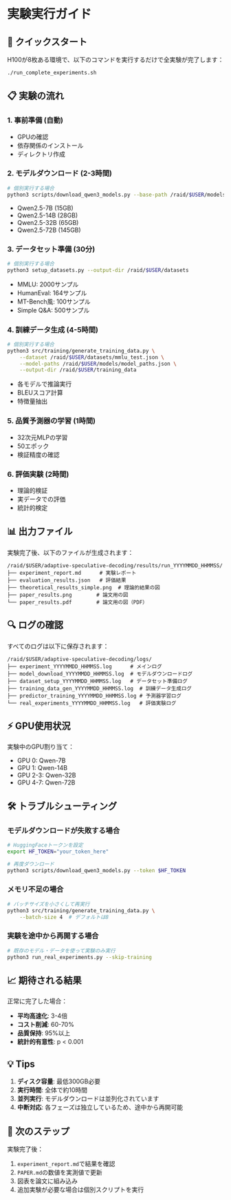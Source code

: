 # 実験実行ガイド

## 🚀 クイックスタート

H100が8枚ある環境で、以下のコマンドを実行するだけで全実験が完了します：

```bash
./run_complete_experiments.sh
```

## 📋 実験の流れ

### 1. **事前準備** (自動)
- GPUの確認
- 依存関係のインストール
- ディレクトリ作成

### 2. **モデルダウンロード** (2-3時間)
```bash
# 個別実行する場合
python3 scripts/download_qwen3_models.py --base-path /raid/$USER/models
```
- Qwen2.5-7B (15GB)
- Qwen2.5-14B (28GB)
- Qwen2.5-32B (65GB)
- Qwen2.5-72B (145GB)

### 3. **データセット準備** (30分)
```bash
# 個別実行する場合
python3 setup_datasets.py --output-dir /raid/$USER/datasets
```
- MMLU: 2000サンプル
- HumanEval: 164サンプル
- MT-Bench風: 100サンプル
- Simple Q&A: 500サンプル

### 4. **訓練データ生成** (4-5時間)
```bash
# 個別実行する場合
python3 src/training/generate_training_data.py \
    --dataset /raid/$USER/datasets/mmlu_test.json \
    --model-paths /raid/$USER/models/model_paths.json \
    --output-dir /raid/$USER/training_data
```
- 各モデルで推論実行
- BLEUスコア計算
- 特徴量抽出

### 5. **品質予測器の学習** (1時間)
- 32次元MLPの学習
- 50エポック
- 検証精度の確認

### 6. **評価実験** (2時間)
- 理論的検証
- 実データでの評価
- 統計的検定

## 📊 出力ファイル

実験完了後、以下のファイルが生成されます：

```
/raid/$USER/adaptive-speculative-decoding/results/run_YYYYMMDD_HHMMSS/
├── experiment_report.md      # 実験レポート
├── evaluation_results.json   # 評価結果
├── theoretical_results_simple.png  # 理論的結果の図
├── paper_results.png        # 論文用の図
└── paper_results.pdf        # 論文用の図（PDF）
```

## 🔍 ログの確認

すべてのログは以下に保存されます：
```
/raid/$USER/adaptive-speculative-decoding/logs/
├── experiment_YYYYMMDD_HHMMSS.log      # メインログ
├── model_download_YYYYMMDD_HHMMSS.log  # モデルダウンロードログ
├── dataset_setup_YYYYMMDD_HHMMSS.log   # データセット準備ログ
├── training_data_gen_YYYYMMDD_HHMMSS.log  # 訓練データ生成ログ
├── predictor_training_YYYYMMDD_HHMMSS.log # 予測器学習ログ
└── real_experiments_YYYYMMDD_HHMMSS.log   # 評価実験ログ
```

## ⚡ GPU使用状況

実験中のGPU割り当て：
- GPU 0: Qwen-7B
- GPU 1: Qwen-14B
- GPU 2-3: Qwen-32B
- GPU 4-7: Qwen-72B

## 🛠️ トラブルシューティング

### モデルダウンロードが失敗する場合
```bash
# HuggingFaceトークンを設定
export HF_TOKEN="your_token_here"

# 再度ダウンロード
python3 scripts/download_qwen3_models.py --token $HF_TOKEN
```

### メモリ不足の場合
```bash
# バッチサイズを小さくして再実行
python3 src/training/generate_training_data.py \
    --batch-size 4  # デフォルトは8
```

### 実験を途中から再開する場合
```bash
# 既存のモデル・データを使って実験のみ実行
python3 run_real_experiments.py --skip-training
```

## 📈 期待される結果

正常に完了した場合：
- **平均高速化**: 3-4倍
- **コスト削減**: 60-70%
- **品質保持**: 95%以上
- **統計的有意性**: p < 0.001

## 💡 Tips

1. **ディスク容量**: 最低300GB必要
2. **実行時間**: 全体で約10時間
3. **並列実行**: モデルダウンロードは並列化されています
4. **中断対応**: 各フェーズは独立しているため、途中から再開可能

## 🎯 次のステップ

実験完了後：
1. `experiment_report.md`で結果を確認
2. `PAPER.md`の数値を実測値で更新
3. 図表を論文に組み込み
4. 追加実験が必要な場合は個別スクリプトを実行